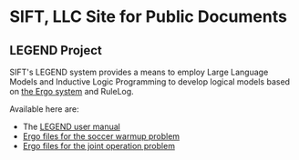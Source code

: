 # SIFT, LLC Site for Public Documents

## LEGEND Project

SIFT's LEGEND system provides a means to employ Large Language Models and Inductive Logic Programming to develop logical models based on [the Ergo system](https://sites.google.com/coherentknowledge.com/ergoai-tutorial/ergoai-tutorial) and RuleLog.

Available here are:

* The [LEGEND user manual](legend_user_manual.pdf)
* [Ergo files for the soccer warmup problem](soccer-team-warmup.zip)
* [Ergo files for the joint operation problem](joint-command.zip)

